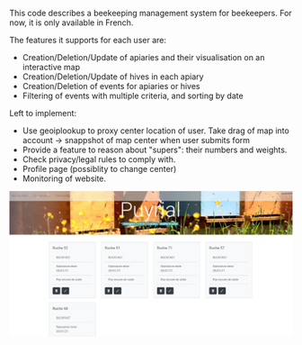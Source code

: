 This code describes a beekeeping management system for beekeepers. For now, it is only available in French.

The features it supports for each user are:

- Creation/Deletion/Update of apiaries and their visualisation on an interactive map
- Creation/Deletion/Update of hives in each apiary
- Creation/Deletion of events for apiaries or hives
- Filtering of events with multiple criteria, and sorting by date

Left to implement:

- Use geoiplookup to proxy center location of user. Take drag of map into account -> snappshot of map center when user submits form
- Provide a feature to reason about "supers": their numbers and weights.
- Check privacy/legal rules to comply with.
- Profile page (possiblity to change center)
- Monitoring of website.

![alt text](https://github.com/Alchemille/Rucher/blob/master/app_pack/static/Screenshot_20210107_162559.png?raw=true)
